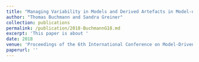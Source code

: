 ```yaml
---
title: "Managing Variability in Models and Derived Artefacts in Model-driven Software Product Lines"
author: "Thomas Buchmann and Sandra Greiner"
collection: publications
permalink: /publication/2018-BuchmannG18.md
excerpt: 'This paper is about '
date: 2018
venue: 'Proceedings of the 6th International Conference on Model-Driven Engineering and Software Development, MODELSWARD 2018, Funchal, Madeira - Portugal, January 22-24, 2018'
paperurl: ''
---
```

